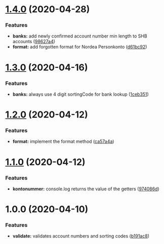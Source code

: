 # [1.4.0](https://github.com/svbeon/kontonummer/compare/v1.3.0...v1.4.0) (2020-04-28)


### Features

* **banks:** add newly confirmed account number min length to SHB accounts ([98627a4](https://github.com/svbeon/kontonummer/commit/98627a4744ff366e4326c9cbe3ed2480dff498ba))
* **format:** add forgotten format for Nordea Personkonto ([d61bc92](https://github.com/svbeon/kontonummer/commit/d61bc92ec4bc364625b8f1e6bc0e16c3897e8a67))

# [1.3.0](https://github.com/svbeon/kontonummer/compare/v1.2.0...v1.3.0) (2020-04-16)


### Features

* **banks:** always use 4 digit sortingCode for bank lookup ([1ceb351](https://github.com/svbeon/kontonummer/commit/1ceb35110926bd82572ba42610db409cc019bc6c))

# [1.2.0](https://github.com/svbeon/kontonummer/compare/v1.1.0...v1.2.0) (2020-04-12)


### Features

* **format:** implement the format method ([ca57a4a](https://github.com/svbeon/kontonummer/commit/ca57a4ab6e1423b1c8f7509394337bc19c982b96))

# [1.1.0](https://github.com/svbeon/kontonummer/compare/v1.0.0...v1.1.0) (2020-04-12)


### Features

* **kontonummer:** console.log returns the value of the getters ([974086d](https://github.com/svbeon/kontonummer/commit/974086d4f14813288a8e7d40fd5791cefaa56216))

# 1.0.0 (2020-04-10)


### Features

* **validate:** validates account numbers and sorting codes ([b191ac8](https://github.com/svbeon/kontonummer/commit/b191ac8cf8beb01c4336b2104a243c3b18f0f26d))
